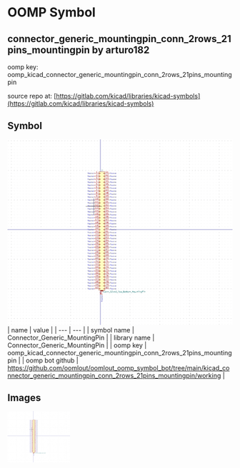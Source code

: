 # OOMP Symbol  
## connector_generic_mountingpin_conn_2rows_21pins_mountingpin  by arturo182  
  
oomp key: oomp_kicad_connector_generic_mountingpin_conn_2rows_21pins_mountingpin  
  
source repo at: [https://gitlab.com/kicad/libraries/kicad-symbols](https://gitlab.com/kicad/libraries/kicad-symbols)  
## Symbol  
  
[![working.png](working_600.png)](working.png)  
| name | value | 
| --- | --- | 
| symbol name | Connector_Generic_MountingPin | 
| library name | Connector_Generic_MountingPin | 
| oomp key | oomp_kicad_connector_generic_mountingpin_conn_2rows_21pins_mountingpin | 
| oomp bot github | https://github.com/oomlout/oomlout_oomp_symbol_bot/tree/main/kicad_connector_generic_mountingpin_conn_2rows_21pins_mountingpin/working | 
## Images  
  
[![working.png](working_140.png)](working.png)  
